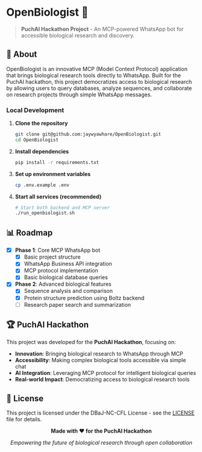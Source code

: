 # OpenBiologist 🧬

> **PuchAI Hackathon Project** - An MCP-powered WhatsApp bot for accessible biological research and discovery.

## 🌟 About

OpenBiologist is an innovative MCP (Model Context Protocol) application that brings biological research tools directly to WhatsApp. Built for the PuchAI hackathon, this project democratizes access to biological research by allowing users to query databases, analyze sequences, and collaborate on research projects through simple WhatsApp messages.


### Local Development

1. **Clone the repository**
   ```bash
   git clone git@github.com:jaywyawhare/OpenBiologist.git
   cd OpenBiologist
   ```

2. **Install dependencies**
   ```bash
   pip install -r requirements.txt
   ```

3. **Set up environment variables**
   ```bash
   cp .env.example .env
   ```

4. **Start all services (recommended)**
   ```bash
   # Start both backend and MCP server
   ./run_openbiologist.sh
   ```

## 📊 Roadmap

- [x] **Phase 1**: Core MCP WhatsApp bot
  - [x] Basic project structure
  - [x] WhatsApp Business API integration
  - [x] MCP protocol implementation
  - [x] Basic biological database queries

- [x] **Phase 2**: Advanced biological features
  - [x] Sequence analysis and comparison
  - [x] Protein structure prediction using Boltz backend
  - [ ] Research paper search and summarization

## 🏆 PuchAI Hackathon

This project was developed for the **PuchAI Hackathon**, focusing on:

- **Innovation**: Bringing biological research to WhatsApp through MCP
- **Accessibility**: Making complex biological tools accessible via simple chat
- **AI Integration**: Leveraging MCP protocol for intelligent biological queries
- **Real-world Impact**: Democratizing access to biological research tools

## 📄 License

This project is licensed under the DBaJ-NC-CFL License - see the [LICENSE](./LICENCE.md) file for details.

<div align="center">

**Made with ❤️ for the PuchAI Hackathon**

*Empowering the future of biological research through open collaboration*

</div> 